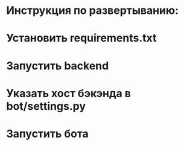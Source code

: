 # Инструкция по развертыванию: 
# Установить requirements.txt
# Запустить backend
# Указать хост бэкэнда в bot/settings.py
# Запустить бота
